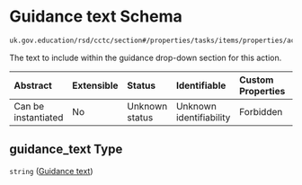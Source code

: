 # Guidance text Schema

```txt
uk.gov.education/rsd/cctc/section#/properties/tasks/items/properties/actions/items/properties/guidance_text
```

The text to include within the guidance drop-down section for this action.

| Abstract            | Extensible | Status         | Identifiable            | Custom Properties | Additional Properties | Access Restrictions | Defined In                                                                                      |
| :------------------ | :--------- | :------------- | :---------------------- | :---------------- | :-------------------- | :------------------ | :---------------------------------------------------------------------------------------------- |
| Can be instantiated | No         | Unknown status | Unknown identifiability | Forbidden         | Allowed               | none                | [section.schema.json\*](../../app/workflows/schemas/section.schema.json "open original schema") |

## guidance\_text Type

`string` ([Guidance text](section-properties-tasks-task-properties-actions-action-properties-guidance-text.md))
